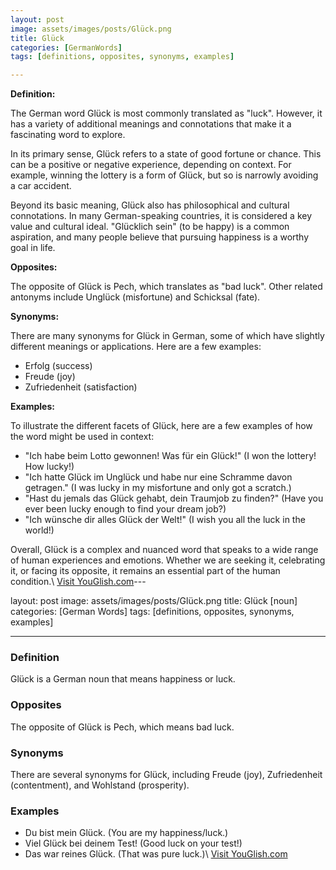```yaml
---
layout: post
image: assets/images/posts/Glück.png
title: Glück
categories: [GermanWords]
tags: [definitions, opposites, synonyms, examples]

---
```


**Definition:**

The German word Glück is most commonly translated as "luck". However, it has a variety of additional meanings and connotations that make it a fascinating word to explore.

In its primary sense, Glück refers to a state of good fortune or chance. This can be a positive or negative experience, depending on context. For example, winning the lottery is a form of Glück, but so is narrowly avoiding a car accident. 

Beyond its basic meaning, Glück also has philosophical and cultural connotations. In many German-speaking countries, it is considered a key value and cultural ideal. "Glücklich sein" (to be happy) is a common aspiration, and many people believe that pursuing happiness is a worthy goal in life.

**Opposites:**

The opposite of Glück is Pech, which translates as "bad luck". Other related antonyms include Unglück (misfortune) and Schicksal (fate).

**Synonyms:**

There are many synonyms for Glück in German, some of which have slightly different meanings or applications. Here are a few examples:

- Erfolg (success)
- Freude (joy)
- Zufriedenheit (satisfaction)

**Examples:**

To illustrate the different facets of Glück, here are a few examples of how the word might be used in context:

- "Ich habe beim Lotto gewonnen! Was für ein Glück!" (I won the lottery! How lucky!)
- "Ich hatte Glück im Unglück und habe nur eine Schramme davon getragen." (I was lucky in my misfortune and only got a scratch.)
- "Hast du jemals das Glück gehabt, dein Traumjob zu finden?" (Have you ever been lucky enough to find your dream job?)
- "Ich wünsche dir alles Glück der Welt!" (I wish you all the luck in the world!) 

Overall, Glück is a complex and nuanced word that speaks to a wide range of human experiences and emotions. Whether we are seeking it, celebrating it, or facing its opposite, it remains an essential part of the human condition.\ <a id="yg-widget-0" class="youglish-widget" data-query="Glück" data-lang="german" data-components="8412" data-auto-start="0" data-bkg-color="theme_light" data-title="How%20to%20pronounce%20Glück%20in%20German"  rel="nofollow" href="https://youglish.com">Visit YouGlish.com</a><script async src="https://youglish.com/public/emb/widget.js" charset="utf-8"></script>---

layout: post
image: assets/images/posts/Glück.png
title: Glück [noun]
categories: [German Words]
tags: [definitions, opposites, synonyms, examples]

---

### Definition
Glück is a German noun that means happiness or luck. 

### Opposites
The opposite of Glück is Pech, which means bad luck. 

### Synonyms
There are several synonyms for Glück, including Freude (joy), Zufriedenheit (contentment), and Wohlstand (prosperity). 

### Examples
- Du bist mein Glück. (You are my happiness/luck.)
- Viel Glück bei deinem Test! (Good luck on your test!)
- Das war reines Glück. (That was pure luck.)\ <a id="yg-widget-0" class="youglish-widget" data-query="Glück" data-lang="german" data-components="8412" data-auto-start="0" data-bkg-color="theme_light" data-title="How%20to%20pronounce%20Glück%20in%20German"  rel="nofollow" href="https://youglish.com">Visit YouGlish.com</a><script async src="https://youglish.com/public/emb/widget.js" charset="utf-8"></script>